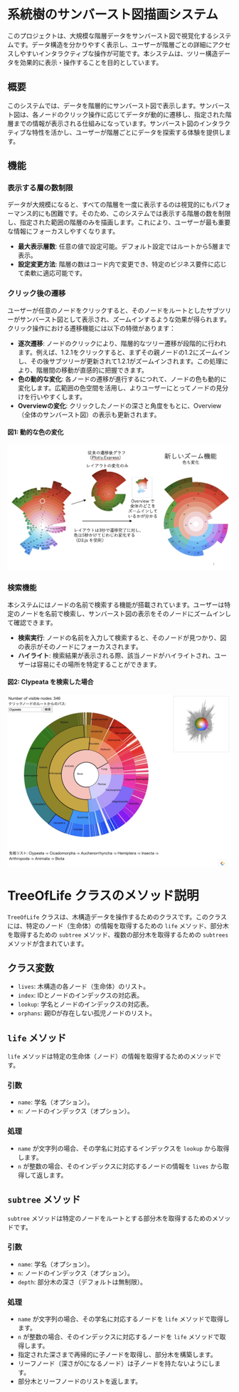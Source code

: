 # 系統樹のサンバースト図描画システム

このプロジェクトは、大規模な階層データをサンバースト図で視覚化するシステムです。データ構造を分かりやすく表示し、ユーザーが階層ごとの詳細にアクセスしやすいインタラクティブな操作が可能です。本システムは、ツリー構造データを効果的に表示・操作することを目的としています。

## 概要

このシステムでは、データを階層的にサンバースト図で表示します。サンバースト図は、各ノードのクリック操作に応じてデータが動的に遷移し、指定された階層までの情報が表示される仕組みになっています。サンバースト図のインタラクティブな特性を活かし、ユーザーが階層ごとにデータを探索する体験を提供します。

## 機能

### 表示する層の数制限
データが大規模になると、すべての階層を一度に表示するのは視覚的にもパフォーマンス的にも困難です。そのため、このシステムでは表示する階層の数を制限し、指定された範囲の階層のみを描画します。これにより、ユーザーが最も重要な情報にフォーカスしやすくなります。

- **最大表示層数**: 任意の値で設定可能。デフォルト設定ではルートから5層まで表示。
- **設定変更方法**: 階層の数はコード内で変更でき、特定のビジネス要件に応じて柔軟に適応可能です。

### クリック後の遷移
ユーザーが任意のノードをクリックすると、そのノードをルートとしたサブツリーがサンバースト図として表示され、ズームインするような効果が得られます。クリック操作における遷移機能には以下の特徴があります：

- **逐次遷移**: ノードのクリックにより、階層的なツリー遷移が段階的に行われます。例えば、1.2.1をクリックすると、まずその親ノードの1.2にズームインし、その後サブツリーが更新されて1.2.1がズームインされます。この処理により、階層間の移動が直感的に把握できます。
- **色の動的な変化**: 各ノードの遷移が進行するにつれて、ノードの色も動的に変化します。広範囲の色空間を活用し、よりユーザーにとってノードの見分けを行いやすくします。
- **Overviewの変化**: クリックしたノードの深さと角度をもとに、Overview（全体のサンバースト図）の表示も更新されます。
#### 図1: 動的な色の変化
![動的な色の変化](static/images/color_transition.jpg/)
### 検索機能
本システムにはノードの名前で検索する機能が搭載されています。ユーザーは特定のノードを名前で検索し、サンバースト図の表示をそのノードにズームインして確認できます。

- **検索実行**: ノードの名前を入力して検索すると、そのノードが見つかり、図の表示がそのノードにフォーカスされます。
- **ハイライト**: 検索結果が表示される際、該当ノードがハイライトされ、ユーザーは容易にその場所を特定することができます。

#### 図2: Clypeata を検索した場合
![clypeata検索](static/images/search_clypeata.jpg/)


# TreeOfLife クラスのメソッド説明

`TreeOfLife` クラスは、木構造データを操作するためのクラスです。このクラスには、特定のノード（生命体）の情報を取得するための `life` メソッド、部分木を取得するための `subtree` メソッド、複数の部分木を取得するための `subtrees` メソッドが含まれています。

## クラス変数
- `lives`: 木構造の各ノード（生命体）のリスト。
- `index`: IDとノードのインデックスの対応表。
- `lookup`: 学名とノードのインデックスの対応表。
- `orphans`: 親IDが存在しない孤児ノードのリスト。

## `life` メソッド
`life` メソッドは特定の生命体（ノード）の情報を取得するためのメソッドです。

### 引数
- `name`: 学名（オプション）。
- `n`: ノードのインデックス（オプション）。

### 処理
- `name` が文字列の場合、その学名に対応するインデックスを `lookup` から取得します。
- `n` が整数の場合、そのインデックスに対応するノードの情報を `lives` から取得して返します。

## `subtree` メソッド
`subtree` メソッドは特定のノードをルートとする部分木を取得するためのメソッドです。

### 引数
- `name`: 学名（オプション）。
- `n`: ノードのインデックス（オプション）。
- `depth`: 部分木の深さ（デフォルトは無制限）。

### 処理
- `name` が文字列の場合、その学名に対応するノードを `life` メソッドで取得します。
- `n` が整数の場合、そのインデックスに対応するノードを `life` メソッドで取得します。
- 指定された深さまで再帰的に子ノードを取得し、部分木を構築します。
- リーフノード（深さが0になるノード）は子ノードを持たないようにします。
- 部分木とリーフノードのリストを返します。

